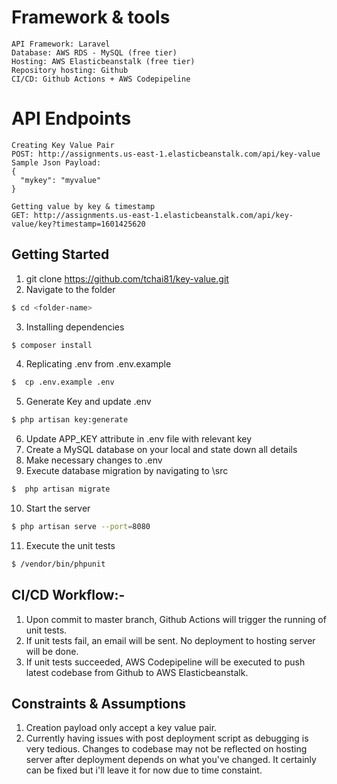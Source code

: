 # Framework & tools

```
API Framework: Laravel
Database: AWS RDS - MySQL (free tier)
Hosting: AWS Elasticbeanstalk (free tier)
Repository hosting: Github
CI/CD: Github Actions + AWS Codepipeline
```

# API Endpoints
```
Creating Key Value Pair
POST: http://assignments.us-east-1.elasticbeanstalk.com/api/key-value
Sample Json Payload: 
{
  "mykey": "myvalue"
}

Getting value by key & timestamp
GET: http://assignments.us-east-1.elasticbeanstalk.com/api/key-value/key?timestamp=1601425620
```

## Getting Started

1.  git clone https://github.com/tchai81/key-value.git <folder-name>
2.  Navigate to the folder

```bash
$ cd <folder-name>
```

3.  Installing dependencies

```bash
$ composer install
```

4.  Replicating .env from .env.example

```bash
$  cp .env.example .env
```

5.  Generate Key and update .env

```bash
$ php artisan key:generate
```

6.  Update APP_KEY attribute in .env file with relevant key
7.  Create a MySQL database on your local and state down all details
8.  Make necessary changes to .env
9.  Execute database migration by navigating to <folder-name>\src

```bash
$  php artisan migrate
```

10.  Start the server

```bash
$ php artisan serve --port=8080
```

11.  Execute the unit tests

```bash
$ /vendor/bin/phpunit
```

## CI/CD Workflow:-
1. Upon commit to master branch, Github Actions will trigger the running of unit tests.
2. If unit tests fail, an email will be sent. No deployment to hosting server will be done. 
3. If unit tests succeeded, AWS Codepipeline will be executed to push latest codebase from Github to AWS Elasticbeanstalk.

## Constraints & Assumptions

1. Creation payload only accept a key value pair. 
2. Currently having issues with post deployment script as debugging is very tedious. Changes to codebase may not be reflected on hosting server after deployment depends on what you've changed. It certainly can be fixed but i'll leave it for now due to time constaint. 
